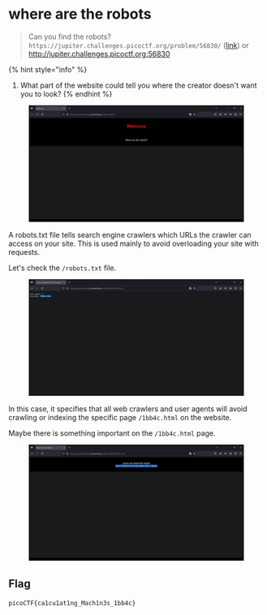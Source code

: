 # where are the robots

> Can you find the robots? `https://jupiter.challenges.picoctf.org/problem/56830/` ([link](https://jupiter.challenges.picoctf.org/problem/56830/)) or http://jupiter.challenges.picoctf.org:56830

{% hint style="info" %}
1. What part of the website could tell you where the creator doesn't want you to look?
{% endhint %}

<figure><img src="../../.gitbook/assets/1 (57).png" alt=""><figcaption></figcaption></figure>

A robots.txt file tells search engine crawlers which URLs the crawler can access on your site. This is used mainly to avoid overloading your site with requests.

Let's check the `/robots.txt` file.

<figure><img src="../../.gitbook/assets/2 (56).png" alt=""><figcaption></figcaption></figure>

In this case, it specifies that all web crawlers and user agents will avoid crawling or indexing the specific page `/1bb4c.html` on the website.

Maybe there is something important on the `/1bb4c.html` page.

<figure><img src="../../.gitbook/assets/3 (75).png" alt=""><figcaption></figcaption></figure>

## Flag

```
picoCTF{ca1cu1at1ng_Mach1n3s_1bb4c}
```
